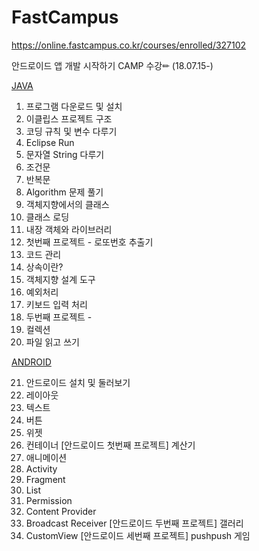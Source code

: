 # FastCampus
https://online.fastcampus.co.kr/courses/enrolled/327102

안드로이드 앱 개발 시작하기 CAMP 수강✏ (18.07.15-)

<a href="https://github.com/HyeranShin/FastCampus/blob/master/JAVA">JAVA</a>

1. 프로그램 다운로드 및 설치
2. 이클립스 프로젝트 구조
3. 코딩 규칙 및 변수 다루기
4. Eclipse Run
5. 문자열 String 다루기
6. 조건문
7. 반복문
8. Algorithm 문제 풀기
9. 객체지향에서의 클래스
10. 클래스 로딩
11. 내장 객체와 라이브러리
12. 첫번째 프로젝트 - 로또번호 추출기
13. 코드 관리
14. 상속이란?
15. 객체지향 설계 도구
16. 예외처리
17. 키보드 입력 처리
18. 두번째 프로젝트 - 
19. 컬렉션
20. 파일 읽고 쓰기

<a href="https://github.com/HyeranShin/FastCampus/blob/master/ANDROID">ANDROID</a>

21. 안드로이드 설치 및 둘러보기
22. 레이아웃
23. 텍스트
24. 버튼
25. 위젯
26. 컨테이너
[안드로이드 첫번째 프로젝트] 계산기
27. 애니메이션
28. Activity
29. Fragment
30. List
31. Permission
32. Content Provider
33. Broadcast Receiver
[안드로이드 두번째 프로젝트] 갤러리
34. CustomView
[안드로이드 세번째 프로젝트] pushpush 게임
